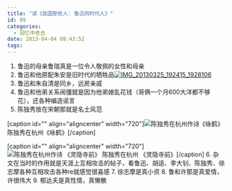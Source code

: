 ```yaml
---
title: "读《民国那些人: 鲁迅同时代人》"
id: 89
categories:
  - 回忆中老去
date: 2013-04-04 08:43:52
tags:
---
```


1.  鲁迅的母亲鲁瑞真是一位令人敬佩的女性和母亲
2.  鲁迅和他原配朱安是旧时代的牺牲品[![IMG_20130325_192415_1928106](http://www.formalscience.com/blog/wp-content/uploads/2013/04/IMG_20130325_192415_19281061-1024x576.jpg)](http://www.formalscience.com/blog/wp-content/uploads/2013/04/IMG_20130325_192415_19281061.jpg)
3.  鲁迅和朱自清是同乡，远房亲戚
4.  鲁迅和他弟关系闹僵就是因为他弟媳乱花钱（哥俩一个月600大洋都不够花），还各种编造谣言
5.  陈独秀放在宋朝那就是名士风范

[caption id="" align="aligncenter" width="720"]![陈独秀在杭州作诗《咏鹤》](http://fmn.rrimg.com/fmn060/20130325/2100/large_y2PU_1a9100001728125f.jpg) 陈独秀在杭州《咏鹤》[/caption]

[caption id="" align="aligncenter" width="720"]![陈独秀在杭州作诗 《灵隐寺前》](http://fmn.rrfmn.com/fmn058/20130325/2100/large_tDpb_721800001175125d.jpg) 陈独秀在杭州 《灵隐寺前》[/caption]
6.  杂文在当时的作用就是天涯上互相攻击的帖子，看鲁迅、胡适、李大钊、陈独秀、徐志摩各种互相攻击各种re就感觉很喜感
7.  徐志摩是真小资
8.  鲁和许那是真爱情，许很伟大
9.  郁达夫是真性情，真懒散
